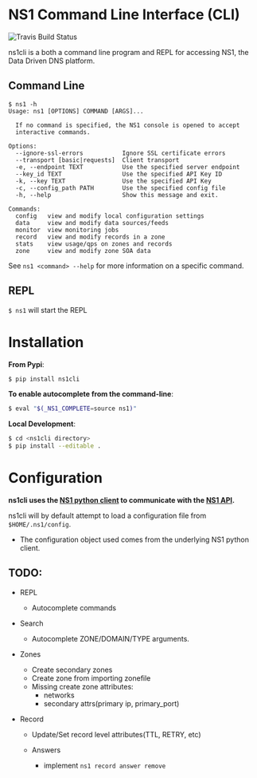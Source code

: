 NS1 Command Line Interface (CLI)
==================================

![Travis Build Status](https://travis-ci.org/ns1/ns1-cli.svg?branch=develop)

ns1cli is a both a command line program and REPL for accessing NS1, the Data Driven DNS platform.

## Command Line

```
$ ns1 -h
Usage: ns1 [OPTIONS] COMMAND [ARGS]...

  If no command is specified, the NS1 console is opened to accept
  interactive commands.

Options:
  --ignore-ssl-errors           Ignore SSL certificate errors
  --transport [basic|requests]  Client transport
  -e, --endpoint TEXT           Use the specified server endpoint
  --key_id TEXT                 Use the specified API Key ID
  -k, --key TEXT                Use the specified API Key
  -c, --config_path PATH        Use the specified config file
  -h, --help                    Show this message and exit.

Commands:
  config   view and modify local configuration settings
  data     view and modify data sources/feeds
  monitor  view monitoring jobs
  record   view and modify records in a zone
  stats    view usage/qps on zones and records
  zone     view and modify zone SOA data
```

See `ns1 <command> --help` for more information on a specific command.

## REPL

` $ ns1 ` will start the REPL


Installation
============

__From Pypi__:

```bash
$ pip install ns1cli
```

__To enable autocomplete from the command-line__:

```bash
$ eval "$(_NS1_COMPLETE=source ns1)"
```

__Local Development__:

```bash
$ cd <ns1cli directory>
$ pip install --editable .
```

Configuration
=============

__ns1cli uses the [NS1 python client](https://github.com/ns1/nsone-python) to communicate with the [NS1 API](https://ns1.com/api/).__

ns1cli will by default attempt to load a configuration file from `$HOME/.ns1/config`.

 - The configuration object used comes from the underlying NS1 python client.


## TODO:

- REPL
	- Autocomplete commands

- Search
	- Autocomplete ZONE/DOMAIN/TYPE arguments.

- Zones
   - Create secondary zones
   - Create zone from importing zonefile
   - Missing create zone attributes:
      - networks
      - secondary attrs(primary ip, primary_port)
      
- Record
   - Update/Set record level attributes(TTL, RETRY, etc)
   
   - Answers
     - implement `ns1 record answer remove`
     


